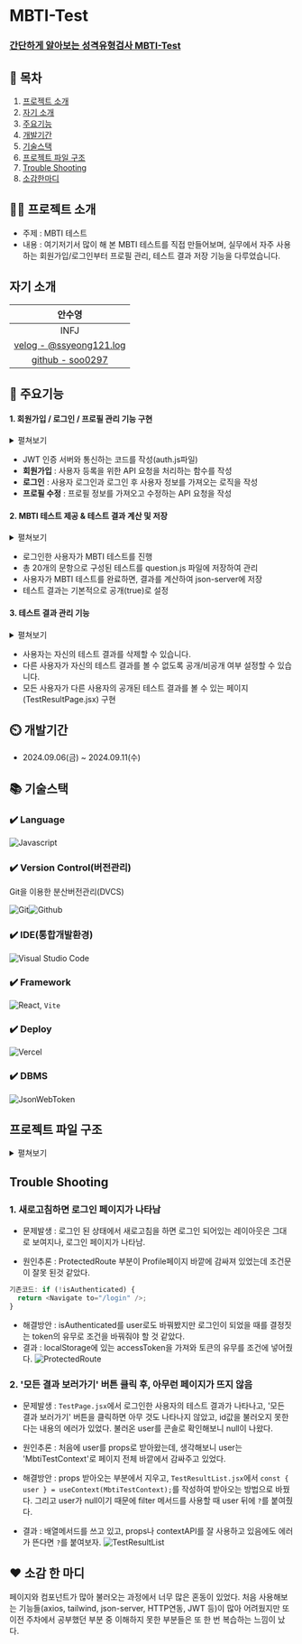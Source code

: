 # MBTI-Test

### [ 간단하게 알아보는 성격유형검사 MBTI-Test ](링크)

## 📖 목차

1. [프로젝트 소개](#프로젝트-소개)
2. [자기 소개](#자기-소개)
3. [주요기능](#주요기능)
4. [개발기간](#개발기간)
5. [기술스택](#기술스택)
6. [프로젝트 파일 구조](#프로젝트-파일-구조)
7. [Trouble Shooting](#trouble-shooting)
8. [소감한마디](#소감-한-마디)

## 👨‍🏫 프로젝트 소개

- 주제 : MBTI 테스트
- 내용 : 여기저기서 많이 해 본 MBTI 테스트를 직접 만들어보며, 실무에서 자주 사용하는 회원가입/로그인부터 프로필 관리, 테스트 결과 저장 기능을 다루었습니다.

## 자기 소개

|안수영|
|:-----------------------------------------:
|INFJ|
|[velog - @ssyeong121.log](https://velog.io/@ssyeong121/posts) |
|[github - soo0297](https://github.com/soo0297)|

## 💜 주요기능

#### 1. 회원가입 / 로그인 / 프로필 관리 기능 구현

<details>
<summary>펼쳐보기</summary>
<div markdown="1">

![signup](https://github.com/user-attachments/assets/a640635c-843d-4e33-988a-9aaef49cd847)
![login](https://github.com/user-attachments/assets/dd351eb0-d9de-49e7-9321-23f076b26f43)
![profile](https://github.com/user-attachments/assets/b6faaa78-2248-497a-a3f1-dd258ca18a8f)

 <br>
</div>
</details>

- JWT 인증 서버와 통신하는 코드를 작성(auth.js파일)
- **회원가입** : 사용자 등록을 위한 API 요청을 처리하는 함수를 작성
- **로그인** : 사용자 로그인과 로그인 후 사용자 정보를 가져오는 로직을 작성
- **프로필 수정** : 프로필 정보를 가져오고 수정하는 API 요청을 작성

#### 2. MBTI 테스트 제공 & 테스트 결과 계산 및 저장

<details>
<summary>펼쳐보기</summary>
<div markdown="1">

![json-server.axios](https://github.com/user-attachments/assets/6158bcd5-038e-4a07-86b7-1b08d4e939c9)

 <br>
</div>
</details>

- 로그인한 사용자가 MBTI 테스트를 진행
- 총 20개의 문항으로 구성된 테스트를 question.js 파일에 저장하여 관리
- 사용자가 MBTI 테스트를 완료하면, 결과를 계산하여 json-server에 저장
- 테스트 결과는 기본적으로 공개(true)로 설정

#### 3. 테스트 결과 관리 기능

<details>
<summary>펼쳐보기</summary>
<div markdown="1">

![TestResultList](https://github.com/user-attachments/assets/4ee8c1cc-3f9f-4f8b-a042-75b4baf8865c)

 <br>
</div>
</details>

- 사용자는 자신의 테스트 결과를 삭제할 수 있습니다.
- 다른 사용자가 자신의 테스트 결과를 볼 수 없도록 공개/비공개 여부 설정할 수 있습니다.
- 모든 사용자가 다른 사용자의 공개된 테스트 결과를 볼 수 있는 페이지(TestResultPage.jsx) 구현

## ⏲️ 개발기간

- 2024.09.06(금) ~ 2024.09.11(수)

## 📚️ 기술스택

### ✔️ Language

![Javascript](https://img.shields.io/badge/JavaScript-F7DF1E?style=for-the-badge&logo=JavaScript&logoColor=white)

### ✔️ Version Control(버전관리)

Git을 이용한 분산버전관리(DVCS)

![Git](https://img.shields.io/badge/GIT-E44C30?style=for-the-badge&logo=git&logoColor=white)![Github](https://img.shields.io/badge/GitHub-100000?style=for-the-badge&logo=github&logoColor=white)

### ✔️ IDE(통합개발환경)

![Visual Studio Code](https://img.shields.io/badge/Visual_Studio_Code-0078D4?style=for-the-badge&logo=visual%20studio%20code&logoColor=white)

### ✔️ Framework

![React](https://img.shields.io/badge/React-20232A?style=for-the-badge&logo=react&logoColor=61DAFB), `Vite`

### ✔️ Deploy

![Vercel](https://img.shields.io/badge/Vercel-000000?style=for-the-badge&logo=vercel&logoColor=white)

### ✔️ DBMS

![JsonWebToken](https://img.shields.io/badge/json%20web%20tokens-323330?style=for-the-badge&logo=json-web-tokens&logoColor=pink)

## 프로젝트 파일 구조

<details>
<summary>펼쳐보기</summary>
<div markdown="1">

![파일트리](https://github.com/user-attachments/assets/294789b2-05bd-43b2-92af-a0af461c07b1)

 <br>
</div>
</details>

## Trouble Shooting

### 1. 새로고침하면 로그인 페이지가 나타남

- 문제발생 : 로그인 된 상태에서 새로고침을 하면 로그인 되어있는 레이아웃은 그대로 보여지나, 로그인 페이지가 나타남.

- 원인추론 : ProtectedRoute 부분이 Profile페이지 바깥에 감싸져 있었는데 조건문이 잘못 된것 같았다.

```js
기존코드: if (!isAuthenticated) {
  return <Navigate to="/login" />;
}
```

- 해결방안 : isAuthenticated를 user로도 바꿔봤지만 로그인이 되었을 때를 결정짓는 token의 유무로 조건을 바꿔줘야 할 것 같았다.
- 결과 : localStorage에 있는 accessToken을 가져와 토큰의 유무를 조건에 넣어줬다.
  ![ProtectedRoute](https://github.com/user-attachments/assets/d09e16c1-ad99-42f0-9f77-e176329d2736)

### 2. '모든 결과 보러가기' 버튼 클릭 후, 아무런 페이지가 뜨지 않음

- 문제발생 : `TestPage.jsx`에서 로그인한 사용자의 테스트 결과가 나타나고, '모든 결과 보러가기' 버튼을 클릭하면 아무 것도 나타나지 않았고, id값을 불러오지 못한다는 내용의 에러가 있었다. 불러온 user를 콘솔로 확인해보니 null이 나왔다.

- 원인추론 : 처음에 user를 props로 받아왔는데, 생각해보니 user는 'MbtiTestContext'로 페이지 전체 바깥에서 감싸주고 있었다.

- 해결방안 : props 받아오는 부분에서 지우고, `TestResultList.jsx`에서 `const { user } = useContext(MbtiTestContext);`를 작성하여 받아오는 방법으로 바꿨다.
  그리고 user가 null이기 때문에 filter 메서드를 사용할 때 user 뒤에 `?`를 붙여줬다.

- 결과 : 배열메서드를 쓰고 있고, props나 contextAPI를 잘 사용하고 있음에도 에러가 뜬다면 `?`를 붙여보자.
  ![TestResultList](https://github.com/user-attachments/assets/bfc2e24c-a13d-47e1-9745-bdf22d2030a0)

## ❤️ 소감 한 마디

페이지와 컴포넌트가 많아 불러오는 과정에서 너무 많은 혼동이 있었다. 처음 사용해보는 기능들(axios, tailwind, json-server, HTTP연동, JWT 등)이 많아 어려웠지만 또 이전 주차에서 공부했던 부분 중 이해하지 못한 부분들은 또 한 번 복습하는 느낌이 났다.
